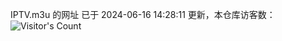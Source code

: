 IPTV.m3u 的网址 已于 2024-06-16 14:28:11 更新，本仓库访客数：![Visitor's Count](https://profile-counter.glitch.me/pxiptv_TV/count.svg)
